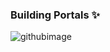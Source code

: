 ### Building Portals ✨
![githubimage](https://user-images.githubusercontent.com/7852460/193073880-09fbe228-c44d-4d46-96bf-9c73595171bf.jpg)
